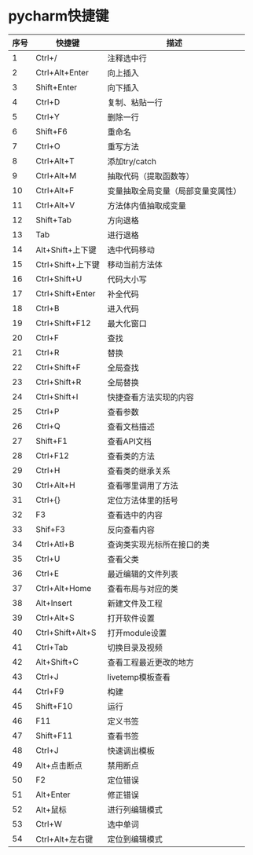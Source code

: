 # pycharm快捷键

| 序号 | 快捷键            | 描述                               |
| ---- | ----------------- | ---------------------------------- |
| 1    | Ctrl+/            | 注释选中行                         |
| 2    | Ctrl+Alt+Enter    | 向上插入                           |
| 3    | Shift+Enter       | 向下插入                           |
| 4    | Ctrl+D            | 复制、粘贴一行                     |
| 5    | Ctrl+Y            | 删除一行                           |
| 6    | Shift+F6          | 重命名                             |
| 7    | Ctrl+O            | 重写方法                           |
| 8    | Ctrl+Alt+T        | 添加try/catch                      |
| 9    | Ctrl+Alt+M        | 抽取代码（提取函数等）             |
| 10   | Ctrl+Alt+F        | 变量抽取全局变量（局部变量变属性） |
| 11   | Ctrl+Alt+V        | 方法体内值抽取成变量               |
| 12   | Shift+Tab         | 方向退格                           |
| 13   | Tab               | 进行退格                           |
| 14   | Alt+Shift+上下键  | 选中代码移动                       |
| 15   | Ctrl+Shift+上下键 | 移动当前方法体                     |
| 16   | Ctrl+Shift+U      | 代码大小写                         |
| 17   | Ctrl+Shift+Enter  | 补全代码                           |
| 18   | Ctrl+B            | 进入代码                           |
| 19   | Ctrl+Shift+F12    | 最大化窗口                         |
| 20   | Ctrl+F            | 查找                               |
| 21   | Ctrl+R            | 替换                               |
| 22   | Ctrl+Shift+F      | 全局查找                           |
| 23   | Ctrl+Shift+R      | 全局替换                           |
| 24   | Ctrl+Shift+I      | 快捷查看方法实现的内容             |
| 25   | Ctrl+P            | 查看参数                           |
| 26   | Ctrl+Q            | 查看文档描述                       |
| 27   | Shift+F1          | 查看API文档                        |
| 28   | Ctrl+F12          | 查看类的方法                       |
| 29   | Ctrl+H            | 查看类的继承关系                   |
| 30   | Ctrl+Alt+H        | 查看哪里调用了方法                 |
| 31   | Ctrl+{}           | 定位方法体里的括号                 |
| 32   | F3                | 查看选中的内容                     |
| 33   | Shif+F3           | 反向查看内容                       |
| 34   | Ctrl+Atl+B        | 查询类实现光标所在接口的类         |
| 35   | Ctrl+U            | 查看父类                           |
| 36   | Ctrl+E            | 最近编辑的文件列表                 |
| 37   | Ctrl+Alt+Home     | 查看布局与对应的类                 |
| 38   | Alt+Insert        | 新建文件及工程                     |
| 39   | Ctrl+Alt+S        | 打开软件设置                       |
| 40   | Ctrl+Shift+Alt+S  | 打开module设置                     |
| 41   | Ctrl+Tab          | 切换目录及视频                     |
| 42   | Alt+Shift+C       | 查看工程最近更改的地方             |
| 43   | Ctrl+J            | livetemp模板查看                   |
| 44   | Ctrl+F9           | 构建                               |
| 45   | Shift+F10         | 运行                               |
| 46   | F11               | 定义书签                           |
| 47   | Shift+F11         | 查看书签                           |
| 48   | Ctrl+J            | 快速调出模板                       |
| 49   | Alt+点击断点      | 禁用断点                           |
| 50   | F2                | 定位错误                           |
| 51   | Alt+Enter         | 修正错误                           |
| 52   | Alt+鼠标          | 进行列编辑模式                     |
| 53   | Ctrl+W            | 选中单词                           |
| 54   | Ctrl+Alt+左右键   | 定位到编辑模式                     |

